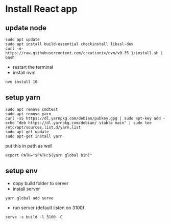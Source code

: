 # Install React app

## update node
```
sudo apt update
sudo apt install build-essential checkinstall libssl-dev
curl -o- https://raw.githubusercontent.com/creationix/nvm/v0.35.1/install.sh | bash
```
- restart the terminal
- install nvm
```
nvm install 10
```

## setup yarn
```
sudo apt remove cmdtest
sudo apt remove yarn
curl -sS https://dl.yarnpkg.com/debian/pubkey.gpg | sudo apt-key add -
echo "deb https://dl.yarnpkg.com/debian/ stable main" | sudo tee /etc/apt/sources.list.d/yarn.list
sudo apt-get update
sudo apt-get install yarn
```
put this in path as well
```
export PATH="$PATH:$(yarn global bin)"
```

## setup env
- copy build folder to server
- install server
```
yarn global add serve
```
- run server (default listen on 3100)
```
serve -s build -l 3100 -C
```
